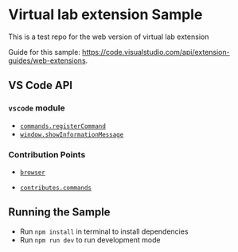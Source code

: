# Virtual lab extension Sample

This is a test repo for the web version of virtual lab extension

Guide for this sample: https://code.visualstudio.com/api/extension-guides/web-extensions.


## VS Code API

### `vscode` module

- [`commands.registerCommand`](https://code.visualstudio.com/api/references/vscode-api#commands.registerCommand)
- [`window.showInformationMessage`](https://code.visualstudio.com/api/references/vscode-api#window.showInformationMessage)

### Contribution Points

- [`browser`](https://code.visualstudio.com/api/references/extension-manifest)

- [`contributes.commands`](https://code.visualstudio.com/api/references/contribution-points#contributes.commands)

## Running the Sample

- Run `npm install` in terminal to install dependencies		
- Run `npm run dev` to run development mode		